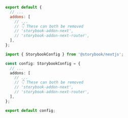 ```js filename=".storybook/main.js" renderer="react" language="js"
export default {
  // ...
  addons: [
    // ...
    // 👇 These can both be removed
    // 'storybook-addon-next',
    // 'storybook-addon-next-router',
  ],
};
```

```ts filename=".storybook/main.ts" renderer="react" language="ts"
import { StorybookConfig } from '@storybook/nextjs';

const config: StorybookConfig = {
  // ...
  addons: [
    // ...
    // 👇 These can both be removed
    // 'storybook-addon-next',
    // 'storybook-addon-next-router',
  ],
};

export default config;
```
